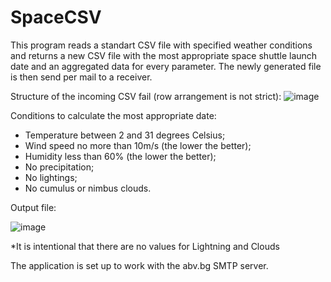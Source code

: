 # SpaceCSV
This program reads a standart CSV file with specified weather conditions and returns a new CSV file with the most appropriate space shuttle launch date and an aggregated data for every parameter. The newly generated file is then send per mail to a receiver.

Structure of the incoming CSV fail (row arrangement is not strict):
![image](https://github.com/pateva/SpaceCSV/assets/83903221/66dae9be-b1d7-412f-a5fb-fb43a5fcb24a)

Conditions to calculate the most appropriate date:
- Temperature between 2 and 31 degrees Celsius;
- Wind speed no more than 10m/s (the lower the better);
- Humidity less than 60% (the lower the better);
- No precipitation;
- No lightings;
- No cumulus or nimbus clouds.

Output file:

![image](https://github.com/pateva/SpaceCSV/assets/83903221/c8e49b7e-ecb6-4f18-b44e-6087acc732f9)

*It is intentional that there are no values for Lightning and Clouds

The application is set up to work with the abv.bg SMTP server.



